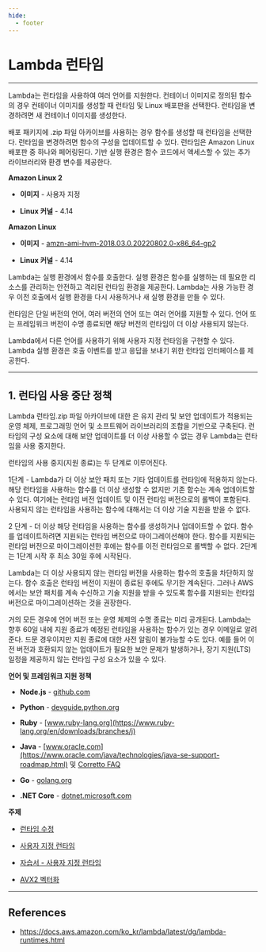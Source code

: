 ```yaml
---
hide:
  - footer
---
```


# Lambda 런타임

---

Lambda는 런타임을 사용하여 여러 언어를 지원한다. 컨테이너 이미지로 정의된 함수의 경우 컨테이너 이미지를 생성할 때 런타임 및 Linux 배포판을 선택한다. 런타임을 변경하려면 새 컨테이너 이미지를 생성한다.

배포 패키지에 .zip 파일 아카이브를 사용하는 경우 함수를 생성할 때 런타임을 선택한다. 런타임을 변경하려면 함수의 구성을 업데이트할 수 있다. 런타임은 Amazon Linux 배포판 중 하나와 페어링된다. 기반 실행 환경은 함수 코드에서 액세스할 수 있는 추가 라이브러리와 환경 변수를 제공한다.

**Amazon Linux 2**

- **이미지** - 사용자 지정

- **Linux 커널** - 4.14

**Amazon Linux**

- **이미지** - [amzn-ami-hvm-2018.03.0.20220802.0-x86_64-gp2](https://console.aws.amazon.com/ec2/v2/home#Images:visibility=public-images;search=amzn-ami-hvm-2018.03.0.20220802.0-x86_64-gp2)

- **Linux 커널** - 4.14

Lambda는 실행 환경에서 함수를 호출한다. 실행 환경은 함수를 실행하는 데 필요한 리소스를 관리하는 안전하고 격리된 런타임 환경을 제공한다. Lambda는 사용 가능한 경우 이전 호출에서 실행 환경을 다시 사용하거나 새 실행 환경을 만들 수 있다.

런타임은 단일 버전의 언어, 여러 버전의 언어 또는 여러 언어를 지원할 수 있다. 언어 또는 프레임워크 버전이 수명 종료되면 해당 버전의 런타임이 더 이상 사용되지 않는다.

Lambda에서 다른 언어를 사용하기 위해 사용자 지정 런타임을 구현할 수 있다. Lambda 실행 환경은 호출 이벤트를 받고 응답을 보내기 위한 런타임 인터페이스를 제공한다.

---

## 1. 런타임 사용 중단 정책

Lambda 런타임.zip 파일 아카이브에 대한 은 유지 관리 및 보안 업데이트가 적용되는 운영 체제, 프로그래밍 언어 및 소프트웨어 라이브러리의 조합을 기반으로 구축된다. 런타임의 구성 요소에 대해 보안 업데이트를 더 이상 사용할 수 없는 경우 Lambda는 런타임을 사용 중지한다.

런타임의 사용 중지(지원 종료)는 두 단계로 이루어진다.

1단계 - Lambda가 더 이상 보안 패치 또는 기타 업데이트를 런타임에 적용하지 않는다. 해당 런타임을 사용하는 함수를 더 이상 생성할 수 없지만 기존 함수는 계속 업데이트할 수 있다. 여기에는 런타임 버전 업데이트 및 이전 런타임 버전으로의 롤백이 포함된다. 사용되지 않는 런타임을 사용하는 함수에 대해서는 더 이상 기술 지원을 받을 수 없다.

2 단계 - 더 이상 해당 런타임을 사용하는 함수를 생성하거나 업데이트할 수 없다. 함수를 업데이트하려면 지원되는 런타임 버전으로 마이그레이션해야 한다. 함수를 지원되는 런타임 버전으로 마이그레이션한 후에는 함수를 이전 런타임으로 롤백할 수 없다. 2단계는 1단계 시작 후 최소 30일 후에 시작된다.

Lambda는 더 이상 사용되지 않는 런타임 버전을 사용하는 함수의 호출을 차단하지 않는다. 함수 호출은 런타임 버전이 지원이 종료된 후에도 무기한 계속된다. 그러나 AWS에서는 보안 패치를 계속 수신하고 기술 지원을 받을 수 있도록 함수를 지원되는 런타임 버전으로 마이그레이션하는 것을 권장한다.

거의 모든 경우에 언어 버전 또는 운영 체제의 수명 종료는 미리 공개된다. Lambda는 향후 60일 내에 지원 종료가 예정된 런타임을 사용하는 함수가 있는 경우 이메일로 알려준다. 드문 경우이지만 지원 종료에 대한 사전 알림이 불가능할 수도 있다. 예를 들어 이전 버전과 호환되지 않는 업데이트가 필요한 보안 문제가 발생하거나, 장기 지원(LTS) 일정을 제공하지 않는 런타임 구성 요소가 있을 수 있다.

**언어 및 프레임워크 지원 정책**

- **Node.js** - [github.com](https://github.com/nodejs/Release#release-schedule)

- **Python** - [devguide.python.org](https://devguide.python.org/#status-of-python-branches)

- **Ruby** - [www.ruby-lang.org](https://www.ruby-lang.org/en/downloads/branches/j)

- **Java** - [www.oracle.com](https://www.oracle.com/java/technologies/java-se-support-roadmap.html) 및 [Corretto FAQ](http://aws.amazon.com/corretto/faqs/)

- **Go** - [golang.org](https://golang.org/doc/devel/release.html)

- **.NET Core** - [dotnet.microsoft.com](https://dotnet.microsoft.com/platform/support/policy/dotnet-core)

**주제**

- [런타임 수정](https://docs.aws.amazon.com/ko_kr/lambda/latest/dg/runtimes-modify.html)

- [사용자 지정 런타임](https://docs.aws.amazon.com/ko_kr/lambda/latest/dg/runtimes-custom.html)

- [자습서 - 사용자 지정 런타임](https://docs.aws.amazon.com/ko_kr/lambda/latest/dg/runtimes-walkthrough.html)

- [AVX2 벡터화](https://docs.aws.amazon.com/ko_kr/lambda/latest/dg/runtimes-avx2.html)

---

## References

- <https://docs.aws.amazon.com/ko_kr/lambda/latest/dg/lambda-runtimes.html>

